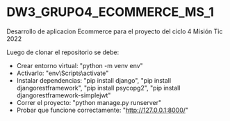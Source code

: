 # DW3_GRUPO4_ECOMMERCE_MS_1
Desarrollo de aplicacion Ecommerce para el proyecto del ciclo 4 Misión Tic 2022

Luego de clonar el repositorio se debe:
- Crear entorno virtual: "python -m venv env"
- Activarlo: "env\Scripts\activate"
- Instalar dependencias: "pip install django", "pip install djangorestframework", "pip install psycopg2", "pip install djangorestframework-simplejwt"
- Correr el proyecto: "python manage.py runserver"
- Probar que funcione correctamente: "http://127.0.0.1:8000/"
